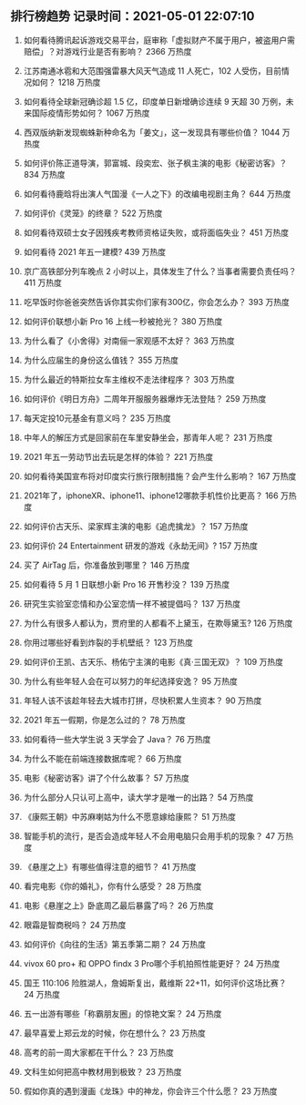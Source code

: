 
## 排行榜趋势 记录时间：2021-05-01 22:07:10
  
  1. 如何看待腾讯起诉游戏交易平台，庭审称「虚拟财产不属于用户，被盗用户需赔偿」？对游戏行业是否有影响？ 2366 万热度
    
  2. 江苏南通冰雹和大范围强雷暴大风天气造成 11 人死亡，102 人受伤，目前情况如何？ 1218 万热度
    
  3. 如何看待全球新冠确诊超 1.5 亿，印度单日新增确诊连续 9 天超 30 万例，未来国际疫情形势如何？ 1067 万热度
    
  4. 西双版纳新发现蜘蛛新种命名为「姜文」，这一发现具有哪些价值？ 1044 万热度
    
  5. 如何评价陈正道导演，郭富城、段奕宏、张子枫主演的电影《秘密访客》？ 834 万热度
    
  6. 如何看待鹿晗将出演人气国漫《一人之下》的改编电视剧主角？ 644 万热度
    
  7. 如何评价《灵笼》的终章？ 522 万热度
    
  8. 如何看待双硕士女子因残疾考教师资格证失败，或将面临失业？ 451 万热度
    
  9. 如何看待 2021 年五一建模? 439 万热度
    
  10. 京广高铁部分列车晚点 2 小时以上，具体发生了什么？当事者需要负责任吗？ 411 万热度
    
  11. 吃早饭时你爸爸突然告诉你其实你们家有300亿，你会怎么办？ 393 万热度
    
  12. 如何评价联想小新 Pro 16 上线一秒被抢光？ 380 万热度
    
  13. 为什么看了《小舍得》对南俪一家观感不太好？ 363 万热度
    
  14. 为什么应届生的身份这么值钱？ 355 万热度
    
  15. 为什么最近的特斯拉女车主维权不走法律程序？ 303 万热度
    
  16. 如何评价《明日方舟》二周年开服服务器爆炸无法登陆？ 259 万热度
    
  17. 每天定投10元基金有意义吗？ 235 万热度
    
  18. 中年人的解压方式是回家前在车里安静坐会，那青年人呢？ 231 万热度
    
  19. 2021 年五一劳动节出去玩是怎样的体验？ 221 万热度
    
  20. 如何看待美国宣布将对印度实行旅行限制措施？会产生什么影响？ 167 万热度
    
  21. 2021年了，iphoneXR、iphone11、iphone12哪款手机性价比更高？ 166 万热度
    
  22. 如何评价古天乐、梁家辉主演的电影《追虎擒龙》？ 157 万热度
    
  23. 如何评价 24 Entertainment 研发的游戏《永劫无间》? 157 万热度
    
  24. 买了 AirTag 后，你准备放到哪里？ 146 万热度
    
  25. 如何看待 5 月 1 日联想小新 Pro 16 开售秒没？ 139 万热度
    
  26. 研究生实验室恋情和办公室恋情一样不被提倡吗？ 137 万热度
    
  27. 为什么有很多人都认为，贾府里的人都看不上黛玉，在欺辱黛玉? 126 万热度
    
  28. 你用过哪些好看到炸裂的手机壁纸？ 123 万热度
    
  29. 如何评价王凯、古天乐、杨佑宁主演的电影《真·三国无双》？ 109 万热度
    
  30. 为什么有些年轻人会在可以努力的年纪选择安逸？ 95 万热度
    
  31. 年轻人该不该趁年轻去大城市打拼，尽快积累人生资本？ 90 万热度
    
  32. 2021 年五一假期，你是怎么过的？ 78 万热度
    
  33. 如何看待一些大学生说 3 天学会了 Java？ 76 万热度
    
  34. 为什么不能在前端连接数据库呢？ 66 万热度
    
  35. 电影《秘密访客》讲了个什么故事？ 57 万热度
    
  36. 为什么部分人只认可上高中，读大学才是唯一的出路？ 54 万热度
    
  37. 《康熙王朝》中苏麻喇姑为什么不愿意嫁给康熙？ 51 万热度
    
  38. 智能手机的流行，是否会造成年轻人不会用电脑只会用手机的现象？ 47 万热度
    
  39. 《悬崖之上》有哪些值得注意的细节？ 41 万热度
    
  40. 看完电影《你的婚礼》，你有什么感受？ 28 万热度
    
  41. 电影《悬崖之上》卧底周乙最后暴露了吗？ 26 万热度
    
  42. 眼霜是智商税吗？ 24 万热度
    
  43. 如何评价《向往的生活》第五季第二期？ 24 万热度
    
  44. vivox 60 pro+ 和 OPPO findx 3 Pro哪个手机拍照性能更好？ 24 万热度
    
  45. 国王 110:106 险胜湖人，詹姆斯复出，戴维斯 22+11，如何评价这场比赛？ 24 万热度
    
  46. 五一出游有哪些「称霸朋友圈」的惊艳文案？ 24 万热度
    
  47. 最早喜爱上郑云龙的时候，你在想什么？ 23 万热度
    
  48. 高考的前一周大家都在干什么？ 23 万热度
    
  49. 文科生如何把高中教材用到极致？ 23 万热度
    
  50. 假如你真的遇到漫画《龙珠》中的神龙，你会许三个什么愿？ 23 万热度
    